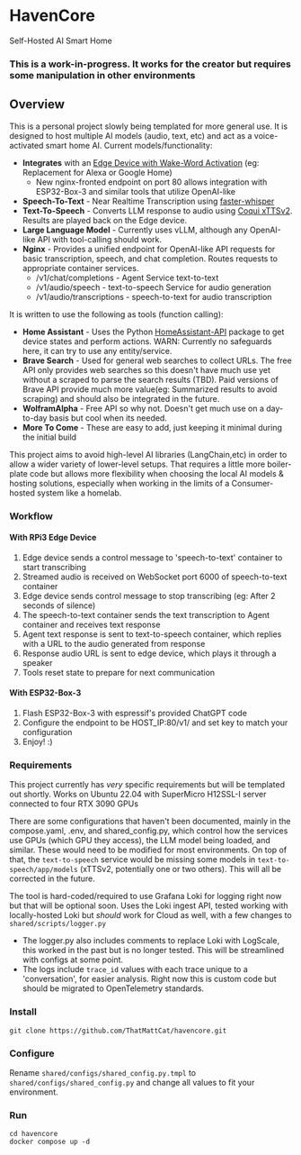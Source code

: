 # HavenCore

Self-Hosted AI Smart Home

### This is a work-in-progress. It works for the creator but requires some manipulation in other environments

## Overview

This is a personal project slowly being templated for more general use. It is designed to host multiple AI models (audio, text, etc) and act as a voice-activated smart home AI. Current models/functionality:

* **Integrates** with an [Edge Device with Wake-Word Activation](https://github.com/ThatMattCat/havencore-edge/tree/main) (eg: Replacement for Alexa or Google Home)
  * New nginx-fronted endpoint on port 80 allows integration with ESP32-Box-3 and similar tools that utilize OpenAI-like
* **Speech-To-Text** - Near Realtime Transcription using [faster-whisper](https://github.com/SYSTRAN/faster-whisper)
* **Text-To-Speech** - Converts LLM response to audio using [Coqui xTTSv2](https://github.com/coqui-ai/TTS). Results are played back on the Edge device.
* **Large Language Model** - Currently uses vLLM, although any OpenAI-like API with tool-calling should work.
* **Nginx** - Provides a unified endpoint for OpenAI-like API requests for basic transcription, speech, and chat completion. Routes requests to appropriate container services.
  * /v1/chat/completions - Agent Service text-to-text
  * /v1/audio/speech - text-to-speech Service for audio generation
  * /v1/audio/transcriptions - speech-to-text for audio transcription

It is written to use the following as tools (function calling):

* **Home Assistant** - Uses the Python [HomeAssistant-API](https://pypi.org/project/HomeAssistant-API/) package to get device states and perform actions. WARN: Currently no safeguards here, it can try to use any entity/service.
* **Brave Search** - Used for general web searches to collect URLs. The free API only provides web searches so this doesn't have much use yet without a scraped to parse the search results (TBD). Paid versions of Brave API provide much more value(eg: Summarized results to avoid scraping) and should also be integrated in the future.
* **WolframAlpha** - Free API so why not. Doesn't get much use on a day-to-day basis but cool when its needed.
* **More To Come** - These are easy to add, just keeping it minimal during the initial build

This project aims to avoid high-level AI libraries (LangChain,etc) in order to allow a wider variety of lower-level setups. That requires a little more boiler-plate code but allows more flexibility when choosing the local AI models & hosting solutions, especially when working in the limits of a Consumer-hosted system like a homelab.

### Workflow

#### With RPi3 Edge Device 
1. Edge device sends a control message to 'speech-to-text' container to start transcribing
2. Streamed audio is received on WebSocket port 6000 of speech-to-text container
3. Edge device sends control message to stop transcribing (eg: After 2 seconds of silence)
4. The speech-to-text container sends the text transcription to Agent container and receives text response
5. Agent text response is sent to text-to-speech container, which replies with a URL to the audio generated from response
6. Response audio URL is sent to edge device, which plays it through a speaker
7. Tools reset state to prepare for next communication

#### With ESP32-Box-3
1. Flash ESP32-Box-3 with espressif's provided ChatGPT code
2. Configure the endpoint to be HOST_IP:80/v1/ and set key to match your configuration
3. Enjoy! :)

### Requirements

This project currently has *very* specific requirements but will be templated out shortly. Works on Ubuntu 22.04 with SuperMicro H12SSL-I server connected to four RTX 3090 GPUs

There are some configurations that haven't been documented, mainly in the compose.yaml, .env, and shared_config.py, which control how the services use GPUs (which GPU they access), the LLM model being loaded, and similar. These would need to be modified for most environments. On top of that, the `text-to-speech` service would be missing some models in `text-to-speech/app/models` (xTTSv2, potentially one or two others). This will all be corrected in the future.

The tool is hard-coded/required to use Grafana Loki for logging right now but that will be optional soon. Uses the Loki ingest API, tested working with locally-hosted Loki but _should_ work for Cloud as well, with a few changes to `shared/scripts/logger.py`
  * The logger.py also includes comments to replace Loki with LogScale, this worked in the past but is no longer tested. This will be streamlined with configs at some point.
  * The logs include `trace_id` values with each trace unique to a 'conversation', for easier analysis. Right now this is custom code but should be migrated to OpenTelemetry standards.

### Install

```
git clone https://github.com/ThatMattCat/havencore.git
```

### Configure

Rename `shared/configs/shared_config.py.tmpl` to `shared/configs/shared_config.py` and change all values to fit your environment. 

### Run

```
cd havencore
docker compose up -d
```
